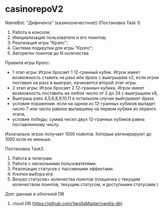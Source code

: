 # casinorepoV2
NameBot: "Дифичента" (казино(нечестное)) (Постановка Task 1)
1. Работа в консоли;
2. Инициализация пользователя и его поинтов;
3. Реализация игры "Крэпс";
4. Система подкрутки для игры "Крэпс";
5. Автореген поинтов до N количества

Правила игры Крепс:
- 1 этап игры: Игрок бросает 1 12-гранный кубик. Игрок имеет возможность ставить на pass или dpass с выигрышем х2,
если игрок поставил на pass и выиграл, начинается второй этап игры.
- 2 этап игры: Игрок бросает 2 12-гранныч кубика. Игрок имеет возможность поставить на любое число от 2 до 24 с выигрышем х8,
- Выигрыш pass 4,5,6,8,9,10,11 в остальном случак выйгрывает dpass.
- условие поражения: если на одном из 12-гранных кубиков выпадет число 7 или число равное выпавшему на первом кубике из первого этапа,
- условие победы: сумма чисел двух 12-гранных кубиков равна поставленному числу.

Изначально игрок получает 1000 пойнтов. Которые регенерируют до 1000 если их меньше.

Постановка Task2:

1. Работа в телеграм.
2. Работа с несколькими пользователями. 
3. Реализация статусов с пассивными эффектами. 
4. Кнопки выбора игр 
5. Визуал статусов+ количества поинтов (плашечка с текущим количеством поинтов, текущим статусом, и доступными статусами.)             

Доп: данные в облочной DB

1) cloud DB (https://github.com/VanillaMaster/vanilla-db)
